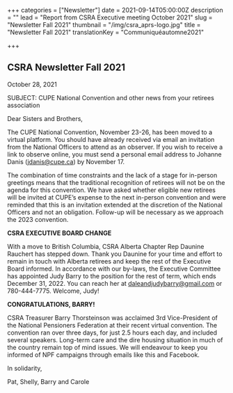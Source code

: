 +++
categories = ["Newsletter"]
date = 2021-09-14T05:00:00Z
description = ""
lead = "Report from CSRA Executive meeting October 2021"
slug = "Newsletter Fall 2021"
thumbnail = "/img/csra_aprs-logo.jpg"
title = "Newsletter Fall 2021"
translationKey = "Communiquéautomne2021"

+++
## CSRA Newsletter Fall 2021

October 28, 2021

SUBJECT: CUPE National Convention and other news from your retirees association

Dear Sisters and Brothers,

The CUPE National Convention, November 23-26, has been moved to a virtual platform. You should have already received via email an invitation from the National Officers to attend as an observer. If you wish to receive a link to observe online, you must send a personal email address to Johanne Danis ([jdanis@cupe.ca](mailto:jdanis@cupe.ca)) by November 17.

The combination of time constraints and the lack of a stage for in-person greetings means that the traditional recognition of retirees will not be on the agenda for this convention. We have asked whether eligible new retirees will be invited at CUPE’s expense to the next in-person convention and were reminded that this is an invitation extended at the discretion of the National Officers and not an obligation. Follow-up will be necessary as we approach the 2023 convention.

**CSRA EXECUTIVE BOARD CHANGE**

With a move to British Columbia, CSRA Alberta Chapter Rep Daunine Rauchert has stepped down. Thank you Daunine for your time and effort to remain in touch with Alberta retirees and keep the rest of the Executive Board informed. In accordance with our by-laws, the Executive Committee has appointed Judy Barry to the position for the rest of term, which ends December 31, 2022. You can reach her at [daleandjudybarry@gmail.com](mailto:daleandjudybarry@gmail.com) or 780-444-7775. Welcome, Judy!

**CONGRATULATIONS, BARRY!**

CSRA Treasurer Barry Thorsteinson was acclaimed 3rd Vice-President of the National Pensioners Federation at their recent virtual convention. The convention ran over three days, for just 2.5 hours each day, and included several speakers. Long-term care and the dire housing situation in much of the country remain top of mind issues. We will endeavour to keep you informed of NPF campaigns through emails like this and Facebook.

In solidarity,

Pat, Shelly, Barry and Carole
